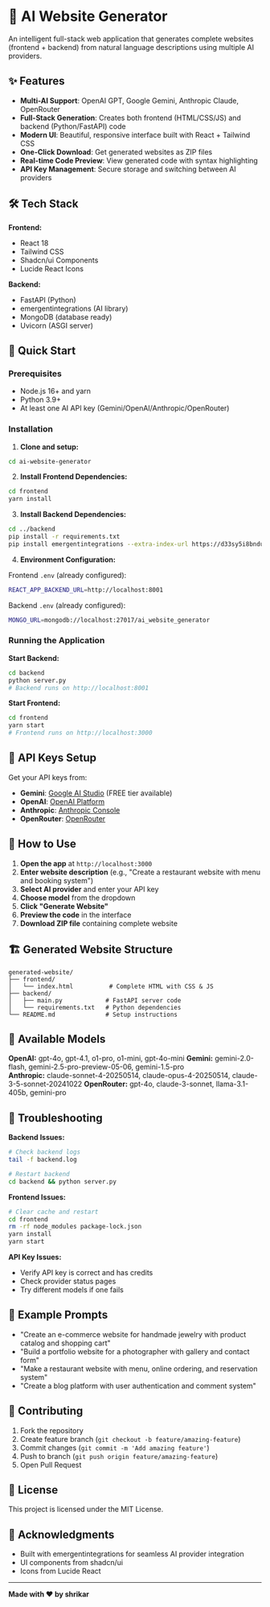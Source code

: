 # 🤖 AI Website Generator

An intelligent full-stack web application that generates complete websites (frontend + backend) from natural language descriptions using multiple AI providers.

## ✨ Features

- **Multi-AI Support**: OpenAI GPT, Google Gemini, Anthropic Claude, OpenRouter
- **Full-Stack Generation**: Creates both frontend (HTML/CSS/JS) and backend (Python/FastAPI) code  
- **Modern UI**: Beautiful, responsive interface built with React + Tailwind CSS
- **One-Click Download**: Get generated websites as ZIP files
- **Real-time Code Preview**: View generated code with syntax highlighting
- **API Key Management**: Secure storage and switching between AI providers

## 🛠️ Tech Stack

**Frontend:**
- React 18
- Tailwind CSS
- Shadcn/ui Components
- Lucide React Icons

**Backend:**  
- FastAPI (Python)
- emergentintegrations (AI library)
- MongoDB (database ready)
- Uvicorn (ASGI server)

## 🚀 Quick Start

### Prerequisites
- Node.js 16+ and yarn
- Python 3.9+
- At least one AI API key (Gemini/OpenAI/Anthropic/OpenRouter)

### Installation

1. **Clone and setup:**
```bash
cd ai-website-generator
```

2. **Install Frontend Dependencies:**
```bash
cd frontend
yarn install
```

3. **Install Backend Dependencies:**
```bash
cd ../backend
pip install -r requirements.txt
pip install emergentintegrations --extra-index-url https://d33sy5i8bnduwe.cloudfront.net/simple/
```

4. **Environment Configuration:**

Frontend `.env` (already configured):
```bash
REACT_APP_BACKEND_URL=http://localhost:8001
```

Backend `.env` (already configured):
```bash
MONGO_URL=mongodb://localhost:27017/ai_website_generator
```

### Running the Application

**Start Backend:**
```bash
cd backend
python server.py
# Backend runs on http://localhost:8001
```

**Start Frontend:**
```bash
cd frontend  
yarn start
# Frontend runs on http://localhost:3000
```

## 🔑 API Keys Setup

Get your API keys from:

- **Gemini**: [Google AI Studio](https://aistudio.google.com/) (FREE tier available)
- **OpenAI**: [OpenAI Platform](https://platform.openai.com/api-keys)
- **Anthropic**: [Anthropic Console](https://console.anthropic.com/)
- **OpenRouter**: [OpenRouter](https://openrouter.ai/keys)

## 📱 How to Use

1. **Open the app** at `http://localhost:3000`
2. **Enter website description** (e.g., "Create a restaurant website with menu and booking system")
3. **Select AI provider** and enter your API key
4. **Choose model** from the dropdown
5. **Click "Generate Website"** 
6. **Preview the code** in the interface
7. **Download ZIP file** containing complete website

## 🏗️ Generated Website Structure

```
generated-website/
├── frontend/
│   └── index.html          # Complete HTML with CSS & JS
├── backend/
│   ├── main.py            # FastAPI server code
│   └── requirements.txt   # Python dependencies
└── README.md              # Setup instructions
```

## 🔧 Available Models

**OpenAI:** gpt-4o, gpt-4.1, o1-pro, o1-mini, gpt-4o-mini
**Gemini:** gemini-2.0-flash, gemini-2.5-pro-preview-05-06, gemini-1.5-pro  
**Anthropic:** claude-sonnet-4-20250514, claude-opus-4-20250514, claude-3-5-sonnet-20241022
**OpenRouter:** gpt-4o, claude-3-sonnet, llama-3.1-405b, gemini-pro

## 🐛 Troubleshooting

**Backend Issues:**
```bash
# Check backend logs
tail -f backend.log

# Restart backend
cd backend && python server.py
```

**Frontend Issues:**
```bash
# Clear cache and restart
cd frontend
rm -rf node_modules package-lock.json
yarn install
yarn start
```

**API Key Issues:**
- Verify API key is correct and has credits
- Check provider status pages
- Try different models if one fails

## 📝 Example Prompts

- "Create an e-commerce website for handmade jewelry with product catalog and shopping cart"
- "Build a portfolio website for a photographer with gallery and contact form"  
- "Make a restaurant website with menu, online ordering, and reservation system"
- "Create a blog platform with user authentication and comment system"

## 🤝 Contributing

1. Fork the repository
2. Create feature branch (`git checkout -b feature/amazing-feature`)
3. Commit changes (`git commit -m 'Add amazing feature'`)
4. Push to branch (`git push origin feature/amazing-feature`)
5. Open Pull Request

## 📄 License

This project is licensed under the MIT License.

## 🙏 Acknowledgments

- Built with emergentintegrations for seamless AI provider integration
- UI components from shadcn/ui
- Icons from Lucide React

---

**Made with ❤️ by shrikar**
